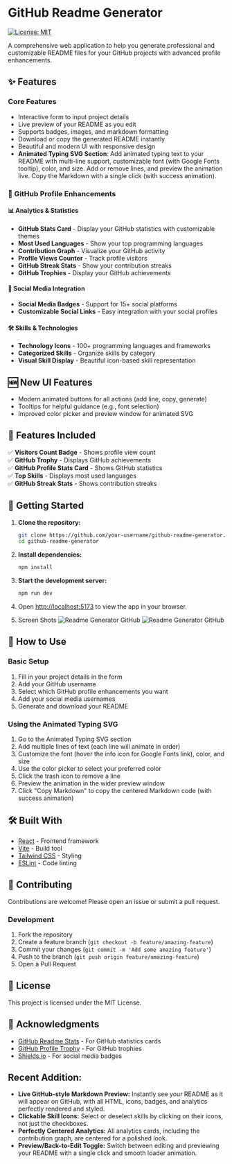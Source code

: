 # GitHub Readme Generator

[![License: MIT](https://img.shields.io/badge/License-MIT-yellow.svg)](https://opensource.org/licenses/MIT)

A comprehensive web application to help you generate professional and customizable README files for your GitHub projects with advanced profile enhancements.

## ✨ Features

### Core Features

- Interactive form to input project details
- Live preview of your README as you edit
- Supports badges, images, and markdown formatting
- Download or copy the generated README instantly
- Beautiful and modern UI with responsive design
- **Animated Typing SVG Section**: Add animated typing text to your README with multi-line support, customizable font (with Google Fonts tooltip), color, and size. Add or remove lines, and preview the animation live. Copy the Markdown with a single click (with success animation).

### 🚀 GitHub Profile Enhancements

#### 📊 Analytics & Statistics

- **GitHub Stats Card** - Display your GitHub statistics with customizable themes
- **Most Used Languages** - Show your top programming languages
- **Contribution Graph** - Visualize your GitHub activity
- **Profile Views Counter** - Track profile visitors
- **GitHub Streak Stats** - Show your contribution streaks
- **GitHub Trophies** - Display your GitHub achievements

#### 📱 Social Media Integration

- **Social Media Badges** - Support for 15+ social platforms
- **Customizable Social Links** - Easy integration with your social profiles

#### 🛠️ Skills & Technologies

- **Technology Icons** - 100+ programming languages and frameworks
- **Categorized Skills** - Organize skills by category
- **Visual Skill Display** - Beautiful icon-based skill representation

## 🆕 New UI Features

- Modern animated buttons for all actions (add line, copy, generate)
- Tooltips for helpful guidance (e.g., font selection)
- Improved color picker and preview window for animated SVG

## 🎯 Features Included

✅ **Visitors Count Badge** - Shows profile view count  
✅ **GitHub Trophy** - Displays GitHub achievements  
✅ **GitHub Profile Stats Card** - Shows GitHub statistics  
✅ **Top Skills** - Displays most used languages  
✅ **GitHub Streak Stats** - Shows contribution streaks

## 🚀 Getting Started

1. **Clone the repository:**

   ```bash
   git clone https://github.com/your-username/github-readme-generator.git
   cd github-readme-generator
   ```

2. **Install dependencies:**

   ```bash
   npm install
   ```

3. **Start the development server:**

   ```bash
   npm run dev
   ```

4. Open [http://localhost:5173](http://localhost:5173) to view the app in your browser.

5. Screen Shots ![Readme Generator GitHub](https://github.com/abhijeetBhale/Portfolio/blob/058af283a0133c9718137c82755af89a34f5b30b/assets/readme-generator-ss.png)
   ![Readme Generator GitHub](https://github.com/abhijeetBhale/Portfolio/blob/058af283a0133c9718137c82755af89a34f5b30b/assets/readme-generator-ss2.png)

## 📖 How to Use

### Basic Setup

1. Fill in your project details in the form
2. Add your GitHub username
3. Select which GitHub profile enhancements you want
4. Add your social media usernames
5. Generate and download your README

### Using the Animated Typing SVG

1. Go to the Animated Typing SVG section
2. Add multiple lines of text (each line will animate in order)
3. Customize the font (hover the info icon for Google Fonts link), color, and size
4. Use the color picker to select your preferred color
5. Click the trash icon to remove a line
6. Preview the animation in the wider preview window
7. Click "Copy Markdown" to copy the centered Markdown code (with success animation)

## 🛠️ Built With

- [React](https://react.dev/) - Frontend framework
- [Vite](https://vitejs.dev/) - Build tool
- [Tailwind CSS](https://tailwindcss.com/) - Styling
- [ESLint](https://eslint.org/) - Code linting

## 🤝 Contributing

Contributions are welcome! Please open an issue or submit a pull request.

### Development

1. Fork the repository
2. Create a feature branch (`git checkout -b feature/amazing-feature`)
3. Commit your changes (`git commit -m 'Add some amazing feature'`)
4. Push to the branch (`git push origin feature/amazing-feature`)
5. Open a Pull Request

## 📄 License

This project is licensed under the MIT License.

## 🙏 Acknowledgments

- [GitHub Readme Stats](https://github.com/anuraghazra/github-readme-stats) - For GitHub statistics cards
- [GitHub Profile Trophy](https://github.com/ryo-ma/github-profile-trophy) - For GitHub trophies
- [Shields.io](https://shields.io/) - For social media badges

## Recent Addition:

- **Live GitHub-style Markdown Preview:** Instantly see your README as it will appear on GitHub, with all HTML, icons, badges, and analytics perfectly rendered and styled.
- **Clickable Skill Icons:** Select or deselect skills by clicking on their icons, not just the checkboxes.
- **Perfectly Centered Analytics:** All analytics cards, including the contribution graph, are centered for a polished look.
- **Preview/Back-to-Edit Toggle:** Switch between editing and previewing your README with a single click and smooth loader animation.
